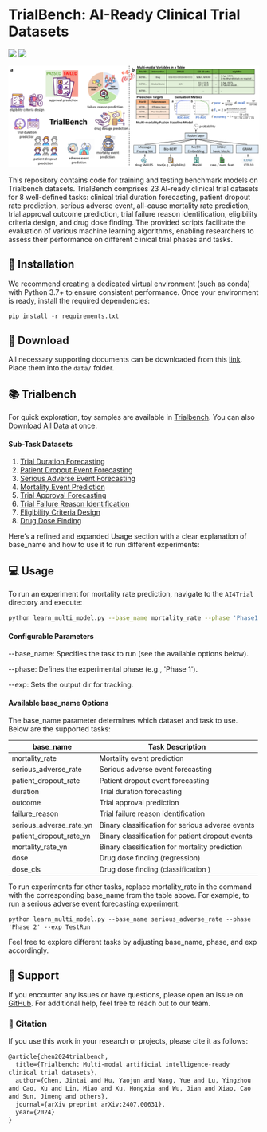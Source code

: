 # TrialBench: AI-Ready Clinical Trial Datasets

<a href='https://huyjj.github.io/Trialbench/'><img src='https://img.shields.io/badge/Project-Page-Green'></a>  <a href='https://arxiv.org/pdf/2407.00631'><img src='https://img.shields.io/badge/Paper-Arxiv-red'></a> 


<p align="center"><img src="./trial.pdf" alt="logo" width="810px" /></p>

This repository contains code for training and testing benchmark models on Trialbench datasets. TrialBench comprises 23 AI-ready clinical trial datasets for 8 well-defined tasks: clinical trial duration forecasting, patient dropout rate prediction, serious adverse event, all-cause mortality rate prediction, trial approval outcome prediction, trial failure reason identification, eligibility criteria design, and drug dose finding. The provided scripts facilitate the evaluation of various machine learning algorithms, enabling researchers to assess their performance on different clinical trial phases and tasks. 



## 🚀 Installation 
We recommend creating a dedicated virtual environment (such as conda) with Python 3.7+ to ensure consistent performance. Once your environment is ready, install the required dependencies:
```
pip install -r requirements.txt
```

## 🔩 Download
All necessary supporting documents can be downloaded from this [link](https://drive.google.com/drive/folders/1fp350IUj284EnTHVgSWtq9qIq0Mlbjg9?usp=sharing). Place them into the `data/` folder.

## 📚 Trialbench
For quick exploration, toy samples are available in [Trialbench](https://github.com/ML2Health/ML2ClinicalTrials/tree/main/Trialbench/data). You can also [Download All Data](https://zenodo.org/records/15455785/files/all_task.zip?download=1) at once.

#### Sub-Task Datasets

1. [Trial Duration Forecasting](https://zenodo.org/records/15455785/files/trial-duration-forecasting.zip?download=1)
2. [Patient Dropout Event Forecasting](https://zenodo.org/records/15455785/files/patient-dropout-event-forecasting.zip?download=1)
3. [Serious Adverse Event Forecasting](https://zenodo.org/records/15455785/files/serious-adverse-event-forecasting.zip?download=1)
4. [Mortality Event Prediction](https://zenodo.org/records/15455785/files/mortality-event-prediction.zip?download=1)
5. [Trial Approval Forecasting](https://zenodo.org/records/15455785/files/trial-approval-forecasting.zip?download=1)
6. [Trial Failure Reason Identification](https://zenodo.org/records/15455785/files/trial-failure-reason-identification.zip?download=1)
7. [Eligibility Criteria Design](https://zenodo.org/records/15455785/files/eligibility-criteria-design.zip?download=1)
8. [Drug Dose Finding](https://zenodo.org/records/15455785/files/drug-dose-prediction.zip?download=1)

Here’s a refined and expanded Usage section with a clear explanation of base_name and how to use it to run different experiments:

## 💻 Usage

To run an experiment for mortality rate prediction, navigate to the `AI4Trial` directory and execute:

```bash
python learn_multi_model.py --base_name mortality_rate --phase 'Phase1' --exp Temp
```
#### Configurable Parameters
--base_name: Specifies the task to run (see the available options below).

--phase: Defines the experimental phase (e.g., 'Phase 1').

--exp: Sets the output dir for tracking.


#### Available base_name Options

The base_name parameter determines which dataset and task to use. Below are the supported tasks:

| base_name                  | Task Description                                      |
|----------------------------|-------------------------------------------------------|
| mortality_rate             | Mortality event prediction                            |
| serious_adverse_rate       | Serious adverse event forecasting                     |
| patient_dropout_rate       | Patient dropout event forecasting                     |
| duration                   | Trial duration forecasting                            |
| outcome                    | Trial approval prediction                             |
| failure_reason             | Trial failure reason identification                   |
| serious_adverse_rate_yn    | Binary classification for serious adverse events      |
| patient_dropout_rate_yn    | Binary classification for patient dropout events      |
| mortality_rate_yn          | Binary classification for mortality prediction        |
| dose                       | Drug dose finding (regression)                        |
| dose_cls                   | Drug dose finding (classification )                   |

To run experiments for other tasks, replace mortality_rate in the command with the corresponding base_name from the table above. For example, to run a serious adverse event forecasting experiment:

```
python learn_multi_model.py --base_name serious_adverse_rate --phase 'Phase 2' --exp TestRun
```

Feel free to explore different tasks by adjusting base_name, phase, and exp accordingly.

## 💼 Support

If you encounter any issues or have questions, please open an issue on [GitHub](https://github.com/ML2Health/ML2ClinicalTrials/issues). For additional help, feel free to reach out to our team.


### 📢 Citation

If you use this work in your research or projects, please cite it as follows:

```
@article{chen2024trialbench,
  title={Trialbench: Multi-modal artificial intelligence-ready clinical trial datasets},
  author={Chen, Jintai and Hu, Yaojun and Wang, Yue and Lu, Yingzhou and Cao, Xu and Lin, Miao and Xu, Hongxia and Wu, Jian and Xiao, Cao and Sun, Jimeng and others},
  journal={arXiv preprint arXiv:2407.00631},
  year={2024}
}
```

